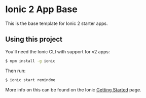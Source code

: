 Ionic 2 App Base
=====================

This is the base template for Ionic 2 starter apps.

## Using this project

You'll need the Ionic CLI with support for v2 apps:

```bash
$ npm install -g ionic
```

Then run:

```bash
$ ionic start remindme 
```

More info on this can be found on the Ionic [Getting Started](http://ionicframework.com/docs/v2/getting-started/) page.

